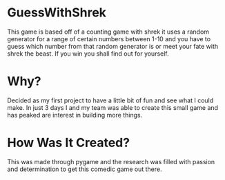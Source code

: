 # GuessWithShrek
This game is based off of a counting game with shrek it uses a random generator for a range of certain numbers between 1-10 and you have to guess which number from that random generator is or meet your fate with shrek the beast. If you win you shall find out for yourself.

# Why?
Decided as my first project to have a little bit of fun and see what I could make. In just 3 days I and my team was able to create this small game and has peaked are interest in building more things. 

# How Was It Created?
This was made through pygame and the research was filled with passion and determination to get this comedic game out there.
